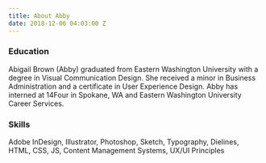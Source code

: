 ```yaml
---
title: About Abby
date: 2018-12-06 04:03:00 Z
---
```


### Education

Abigail Brown (Abby) graduated from Eastern Washington University with a degree in Visual Communication Design. She received a minor in Business Administration and a certificate in User Experience Design. Abby has interned at 14Four in Spokane, WA and Eastern Washington University Career Services.

### Skills

Adobe InDesign, Illustrator, Photoshop, Sketch, Typography, Dielines, HTML, CSS, JS, Content Management Systems, UX/UI Principles